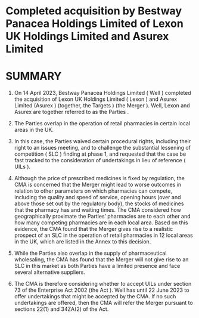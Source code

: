 # Completed acquisition by Bestway Panacea Holdings Limited of Lexon UK Holdings Limited and Asurex Limited

# SUMMARY

1. On 14 April 2023, Bestway Panacea Holdings Limited ( Well ) completed the acquisition of Lexon UK Holdings Limited ( Lexon ) and Asurex Limited (Asurex ) (together, the Targets ) (the Merger ). Well, Lexon and Asurex are together referred to as the Parties .

2. The Parties overlap in the operation of retail pharmacies in certain local areas in the UK.

3. In this case, the Parties waived certain procedural rights, including their right to an issues meeting, and to challenge the substantial lessening of competition ( SLC ) finding at phase 1, and requested that the case be fast tracked to the consideration of undertakings in lieu of reference ( UILs ).

4. Although the price of prescribed medicines is fixed by regulation, the CMA is concerned that the Merger might lead to worse outcomes in relation to other parameters on which pharmacies can compete, including the quality and speed of service, opening hours (over and above those set out by the regulatory body), the stocks of medicines that the pharmacy has and waiting times. The CMA considered how geographically proximate the Parties’ pharmacies are to each other and how many competing pharmacies are in each local area. Based on this evidence, the CMA found that the Merger gives rise to a realistic prospect of an SLC in the operation of retail pharmacies in 12 local areas in the UK, which are listed in the Annex to this decision.

5. While the Parties also overlap in the supply of pharmaceutical wholesaling, the CMA has found that the Merger will not give rise to an SLC in this market as both Parties have a limited presence and face several alternative suppliers.

6. The CMA is therefore considering whether to accept UILs under section 73 of the Enterprise Act 2002 (the Act ). Well has until 22 June 2023 to offer undertakings that might be accepted by the CMA. If no such undertakings are offered, then the CMA will refer the Merger pursuant to sections 22(1) and 34ZA(2) of the Act.